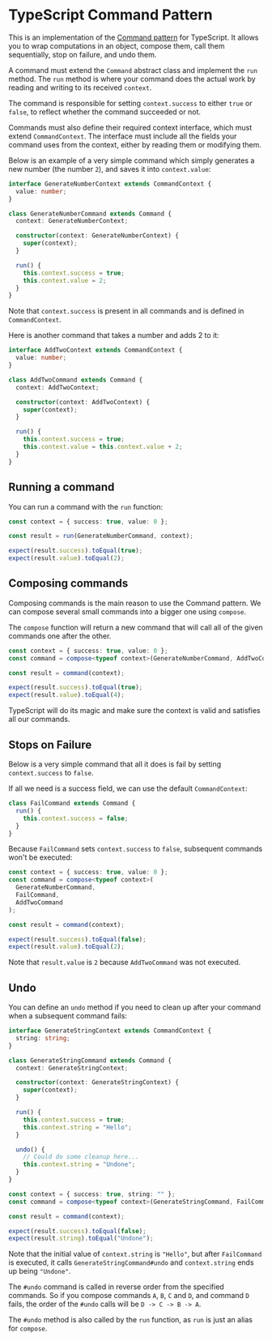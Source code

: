# TypeScript Command Pattern

This is an implementation of the [Command
pattern](https://refactoring.guru/design-patterns/command) for TypeScript. It
allows you to wrap computations in an object, compose them, call them
sequentially, stop on failure, and undo them.

A command must extend the `Command` abstract class and implement the `run`
method. The `run` method is where your command does the actual work by reading
and writing to its received `context`.

The command is responsible for setting `context.success` to either `true` or
`false`, to reflect whether the command succeeded or not.

Commands must also define their required context interface, which must extend
`CommandContext`. The interface must include all the fields your command uses
from the context, either by reading them or modifying them.

Below is an example of a very simple command which simply generates a new
number (the number `2`), and saves it into `context.value`:

```typescript
interface GenerateNumberContext extends CommandContext {
  value: number;
}

class GenerateNumberCommand extends Command {
  context: GenerateNumberContext;

  constructor(context: GenerateNumberContext) {
    super(context);
  }

  run() {
    this.context.success = true;
    this.context.value = 2;
  }
}
```

Note that `context.success` is present in all commands and is defined in
`CommandContext`.

Here is another command that takes a number and adds 2 to it:

```typescript
interface AddTwoContext extends CommandContext {
  value: number;
}

class AddTwoCommand extends Command {
  context: AddTwoContext;

  constructor(context: AddTwoContext) {
    super(context);
  }

  run() {
    this.context.success = true;
    this.context.value = this.context.value + 2;
  }
}
```

## Running a command

You can run a command with the `run` function:

```typescript
const context = { success: true, value: 0 };

const result = run(GenerateNumberCommand, context);

expect(result.success).toEqual(true);
expect(result.value).toEqual(2);
```

## Composing commands

Composing commands is the main reason to use the Command pattern. We can
compose several small commands into a bigger one using `compose`.

The `compose` function will return a new command that will call all of the
given commands one after the other.

```typescript
const context = { success: true, value: 0 };
const command = compose<typeof context>(GenerateNumberCommand, AddTwoCommand);

const result = command(context);

expect(result.success).toEqual(true);
expect(result.value).toEqual(4);
```

TypeScript will do its magic and make sure the context is valid and satisfies
all our commands.

## Stops on Failure

Below is a very simple command that all it does is fail by setting
`context.success` to `false`.

If all we need is a success field, we can use the default `CommandContext`:

```typescript
class FailCommand extends Command {
  run() {
    this.context.success = false;
  }
}
```

Because `FailCommand` sets `context.success` to `false`, subsequent commands
won't be executed:

```typescript
const context = { success: true, value: 0 };
const command = compose<typeof context>(
  GenerateNumberCommand,
  FailCommand,
  AddTwoCommand
);

const result = command(context);

expect(result.success).toEqual(false);
expect(result.value).toEqual(2);
```

Note that `result.value` is `2` because `AddTwoCommand` was not executed.

## Undo

You can define an `undo` method if you need to clean up after your command
when a subsequent command fails:

```typescript
interface GenerateStringContext extends CommandContext {
  string: string;
}

class GenerateStringCommand extends Command {
  context: GenerateStringContext;

  constructor(context: GenerateStringContext) {
    super(context);
  }

  run() {
    this.context.success = true;
    this.context.string = "Hello";
  }

  undo() {
    // Could do some cleanup here...
    this.context.string = "Undone";
  }
}
```

```typescript
const context = { success: true, string: "" };
const command = compose<typeof context>(GenerateStringCommand, FailCommand);

const result = command(context);

expect(result.success).toEqual(false);
expect(result.string).toEqual("Undone");
```

Note that the initial value of `context.string` is `"Hello"`, but after
`FailCommand` is executed, it calls `GenerateStringCommand#undo` and
`context.string` ends up being `"Undone"`.

The `#undo` command is called in reverse order from the specified commands. So
if you compose commands `A`, `B`, `C` and `D`, and command `D` fails, the
order of the `#undo` calls will be `D -> C -> B -> A`.

The `#undo` method is also called by the `run` function, as `run` is just an
alias for `compose`.

